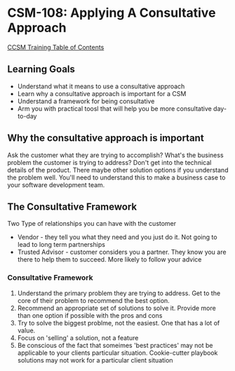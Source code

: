 # CSM-108: Applying A Consultative Approach

[CCSM Training Table of Contents](https://github.com/pslucas0212/CCSM-Training/)

## Learning Goals
- Understand what it means to use a consultative approach
- Learn why a consultative approach is important for a CSM
- Understand a framework for being consultative
- Arm you with practical toosl that will help you be more consultative day-to-day

## Why the consultative approach is important
Ask the customer what they are trying to accomplish?  What's the business problem the customer is trying to address? Don't get into the technical details of the product.  There maybe other solution options if you understand the problem well.  You'll need to understand this to make a business case to your software development team.

## The Consultative Framework
Two Type of relationships you can have with the customer
- Vendor - they tell you what they need and you just do it.  Not going to lead to long term partnerships
- Trusted Advisor - customer considers you a partner.  They know you are there to help them to succeed.  More likely to follow your advice

### Consultative Framework
1. Understand the primary problem they are trying to address.  Get to the core of their problem to recommend the best option.
2. Recommend an appropriate set of solutions to solve it.  Provide more than one option if possible with the pros and cons
3. Try to solve the biggest problme, not the easiest.  One that has a lot of value.
4. Focus on 'selling' a solution, not a feature
5. Be conscious of the fact that someimes 'best practices' may not be applicable to your clients particular situation.  Cookie-cutter playbook solutions may not work for a particular client situation

  
